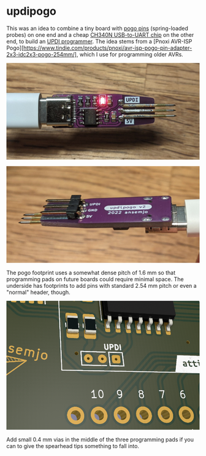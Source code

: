 # updipogo

This was an idea to combine a tiny board with [pogo pins](https://aliexpress.com/item/1005002667659397.html) (spring-loaded probes) on one end and a cheap [CH340N USB-to-UART chip](https://lcsc.com/product-detail/USB-ICs_WCH-Jiangsu-Qin-Heng-CH340N_C2977777.html) on the other end, to build an [UPDI programmer](https://github.com/SpenceKonde/AVR-Guidance/blob/master/UPDI/jtag2updi.md). The idea stems from a [Pnoxi AVR-ISP Pogo][https://www.tindie.com/products/pnoxi/avr-isp-pogo-pin-adapter-2x3-idc2x3-pogo-254mm/], which I use for programming older AVRs.

![](images/v2/top_on.jpg)

![](images/v2/bottom.jpg)

The pogo footprint uses a somewhat dense pitch of 1.6 mm so that programming pads on future boards could require minimal space. The underside has footprints to add pins with standard 2.54 mm pitch or even a "normal" header, though.

![](images/pads.png)

Add small 0.4 mm vias in the middle of the three programming pads if you can to give the spearhead tips something to fall into.
